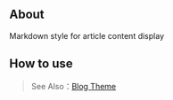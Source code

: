 ## About

Markdown style for article content display

## How to use

> See Also：[Blog Theme](https://github.com/zhennann/cabloy-module-api-cms-themeblog)

